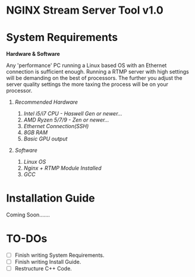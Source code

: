 # NGINX Stream Server Tool v1.0

# System Requirements

**Hardware & Software**

Any 'performance' PC running a Linux based OS with an Ethernet connection is sufficient enough.
Running a RTMP server with high settings will be demanding on the best of processors. The further you
adjust the server quality settings the more taxing the process will be on your processor.

1. *Recommended Hardware*
     1. *Intel i5/i7 CPU - Haswell Gen or newer...*
     2. *AMD Ryzen 5/7/9 - Zen or newer...*
     3. *Ethernet Connection(SSH)*
     4. *8GB RAM*
     5. *Basic GPU output*

2. *Software*
     1. *Linux OS*
     2. *Nginx + RTMP Module Installed*
     3. *GCC*

# Installation Guide
Coming Soon.......

# TO-DOs
- [ ] Finish writing System Requirements.
- [ ] Finish writing Install Guide.
- [ ] Restructure C++ Code.
